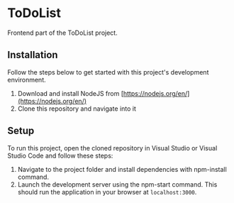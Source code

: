 # ToDoList
Frontend part of the ToDoList project.
## Installation
Follow the steps below to get started with this project's development environment.
1. Download and install NodeJS from [https://nodejs.org/en/](https://nodejs.org/en/)
2. Clone this repository and navigate into it

## Setup
To run this project, open the cloned repository in Visual Studio or Visual Studio Code and follow these steps:
1. Navigate to the project folder and install dependencies with npm-install command.
2. Launch the development server using the npm-start command. This should run the application in your browser at `localhost:3000`.